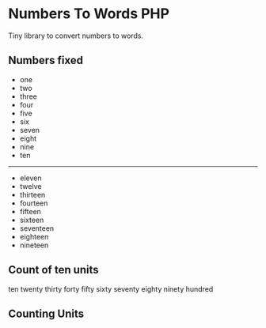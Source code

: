 # Numbers To Words PHP

Tiny library to convert numbers to words.

## Numbers fixed

- one
- two
- three
- four
- five
- six
- seven
- eight
- nine
- ten
-------------
- eleven
- twelve
- thirteen
- fourteen
- fifteen
- sixteen
- seventeen
- eighteen
- nineteen

## Count of ten units

ten
twenty
thirty
forty
fifty
sixty
seventy
eighty
ninety
hundred

## Counting Units
